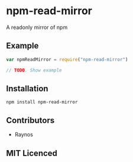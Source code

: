 # npm-read-mirror

<!--
    [![build status][1]][2]
    [![NPM version][3]][4]
    [![Coverage Status][5]][6]
    [![gemnasium Dependency Status][7]][8]
    [![Davis Dependency status][9]][10]
-->

<!-- [![browser support][11]][12] -->

A readonly mirror of npm

## Example

```js
var npmReadMirror = require("npm-read-mirror")

// TODO. Show example
```

## Installation

`npm install npm-read-mirror`

## Contributors

 - Raynos

## MIT Licenced

  [1]: https://secure.travis-ci.org/Raynos/npm-read-mirror.png
  [2]: https://travis-ci.org/Raynos/npm-read-mirror
  [3]: https://badge.fury.io/js/npm-read-mirror.png
  [4]: https://badge.fury.io/js/npm-read-mirror
  [5]: https://coveralls.io/repos/Raynos/npm-read-mirror/badge.png
  [6]: https://coveralls.io/r/Raynos/npm-read-mirror
  [7]: https://gemnasium.com/Raynos/npm-read-mirror.png
  [8]: https://gemnasium.com/Raynos/npm-read-mirror
  [9]: https://david-dm.org/Raynos/npm-read-mirror.png
  [10]: https://david-dm.org/Raynos/npm-read-mirror
  [11]: https://ci.testling.com/Raynos/npm-read-mirror.png
  [12]: https://ci.testling.com/Raynos/npm-read-mirror
